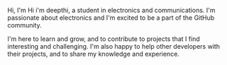 Hi, I'm Hi i'm deepthi, a student in electronics and communications. I'm passionate about electronics and I'm excited to be a part of the GitHub community.

I'm here to learn and grow, and to contribute to projects that I find interesting and challenging. I'm also happy to help other developers with their projects, and to share my knowledge and experience.

<!---
deepthibalineni/deepthibalineni is a ✨ special ✨ repository because its `README.md` (this file) appears on your GitHub profile.
You can click the Preview link to take a look at your changes.
--->
